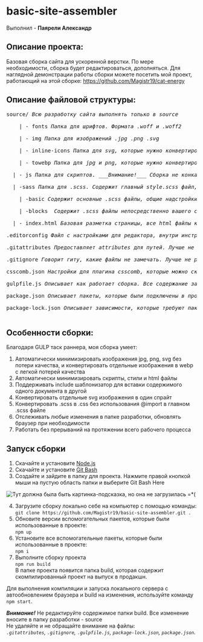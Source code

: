 # basic-site-assembler #
Выполнил - **Паярели Александр**

## Описание проекта:
Базовая сборка сайта для ускоренной верстки. По мере необходимости, сборка будет редактироваться, дополняться. Для наглядной демонстрации работы сборки можете посетить мой проект, работающий на этой сборке: https://github.com/Magistr19/cat-energy<br/>

## Описание файловой структуры:

<pre>
source/ <i>Всю разработку сайта выполнять только в source</i><br/>
    | - fonts <i>Папка для шрифтов. Формата .woff и .woff2</i><br/>
    | - img <i>Папка для изображений .jpg .png .svg</i><br/>
    | - inline-icons <i>Папка для svg, которые нужно конвертировать в единный спрайт. После выполнения сборки, выдаст этот файл в папке build/img/sprite.svg</i><br/>
    | - towebp <i>Папка для jpg и png, которые нужно конвертировать в webp. После выполнения сборки, выдаст эти файлы в папке build/img/*.webp</i><br/>
  | - js <i>Папка для скриптов. ___Внимание!___ Сборка не конкатенирует отдельные JavaScript файлы в единный</i><br/>
  | -sass <i>Папка для .scss. Содержит главный style.scss файл, где подключен нормалайзер, переменные, примеси и scaffolding(подключение шрифтов, задание уникальных классов и общие надстройки страницы). ___Внимание!___ Не нужно подключать через @import .scss файлы из папки blocks в style.scss. Сборка сделает это за вас</i><br/>
    | -basic <i>Содержит основные .scss файлы, общие надстройки страниц. Нужно вручную подключать их в style.scss, порядок подключения важен</i><br/>
    | -blocks  <i>Содержит .scss файлы непосредственно вашего сайта. Важно понимать, что при верстке по БЭМ их порядок подключения не важен, соответственно сборщик сам их сконкантенирует</i><br/>
  | - index.html <i>Базовая разметка страницы, все html файлы кидать в корень папки source</i><br/>
.editorconfig <i>Файл с настройками для редактора, внутри инструкция как его подключить</i><br/>
.gitattributes <i>Предоставляет attributes для путей. Лучше не редактировать его</i><br/>
.gitignore <i>Говорит гиту, какие файлы не замечать. Лучше не редактировать его</i><br/>
csscomb.json <i>Настройки для плагина csscomb, которые можно скачать в любой популярный редактор. Автоматически подключается после установки csscomb</i><br/>
gulpfile.js <i>Описывает как работает сборка. Все содержание закомментированно, чтобы легко можно было туда залезть и поменять на свой вкус что-то</i><br/>
package.json <i>Описывает пакеты, которые были подключены в проект</i><br/>
package-lock.json <i>Описывает зависимости, которые требуют пакеты из package.json. Лучше не редактировать его</i><br/>
</pre>

## Особенности сборки:
Благодаря GULP таск раннера, моя сборка умеет:
1) Автоматически минимизировать изображения jpg, png, svg без потери качества, и конвертировать отдельные изображения в webp с легкой потерей качества
2) Автоматически минимизировать скрипты, стили и html файлы 
3) Поддерживать include шаблонизатор для вставки содержимого одного документа в другой
4) Конвертировать отдельные svg изображения в один спрайт
5) Конвертировать .scss в .css без использования @import в главном .scss файле
6) Отслеживать любые изменения в папке разработки, обновлять браузер при необходимости
7) Работать без прерываний на протяжении всего рабочего процесса


## Запуск сборки

1) Скачайте и установите [Node.js](https://nodejs.org/en/ "Ссылка на оф. сайт Node.js")
2) Скачайте и установите [Git Bash](https://git-scm.com/downloads "Ссылка на скачку Git Bash")
3) Создайте и зайдите в папку для проекта. Нажмите правой кнопкой мыши на пустую область папки и выберите Git Bash Here

![Тут должна была быть картинка-подсказка, но она не загрузилась =*(](https://a.radikal.ru/a27/1810/e3/039fb460e246.png)

4) Загрузите сборку локально себе на компьютер с помощью команды:<br/>
`git clone https://github.com/Magistr19/basic-site-assembler.git .`
5) Обновите версии вспомогательных пакетов, которые были использованные в проекте:<br/>
`npm up`
6) Установите все вспомогательные пакеты, которые были использованные в проекте:<br/>
`npm i`
7) Выполните сборку проекта <br/>
`npm run build`<br/>
В папке проекта появится папка build, которая содержит скомпилированный проект на выпуск в продакшн.<br/>

Для выполнения компиляции и запуска локального сервера с автообновлением браузера и build на изменения, используйте команду `npm start`.<br/>

___Внимание!___ Не редактируйте содержимое папки build. Все изменение вносите в папку разработки - source<br/>
Не удаляйте и не обращайте внимание на файлы:<br/>
_`.gitattributes`, `.gitignore`, `.gulpfile.js`, `package-lock.json`, `package.json`._
